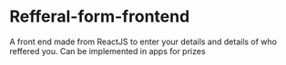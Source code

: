 # Refferal-form-frontend
A front end made from ReactJS to enter your details and details of who reffered you. Can be implemented in apps for prizes
